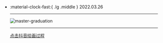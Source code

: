 #  

<div class="grid cards" markdown>

-   :material-clock-fast:{ .lg .middle } 2022.03.26

    ---

    <a><img alt="master-graduation" loading="lazy" src="../img/20220326.jpg" /></a>

    ---

    <a class="md-tag" href="https://www.douyin.com/user/MS4wLjABAAAA3shEtLqFq7-HiGjmUL-4t_qiv4qn_aGLh2VGj0Cj7tFDu7Bt5x-hbZ_VCyhDfA4Z?from_tab_name=main&modal_id=7079234424746822947">点击抖音绘画过程</a>

</div>

